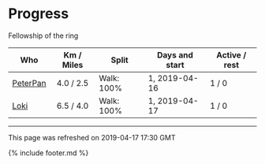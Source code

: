 
# Progress

Fellowship of the ring

| Who | Km / Miles | Split | Days and start | Active / rest |
| --- | :---: | --- | --- | --- |
| [PeterPan](users/PeterPan.md) | 4.0 / 2.5 | Walk: 100% | 1, 2019-04-16 | 1 / 0 |
| [Loki](users/Loki.md) | 6.5 / 4.0 | Walk: 100% | 1, 2019-04-17 | 1 / 0 |

---
This page was refreshed on 2019-04-17 17:30 GMT

{% include footer.md %}
